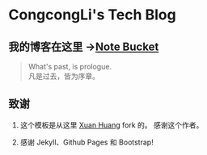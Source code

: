 # CongcongLi's Tech Blog

## 我的博客在这里 &rarr;[Note Bucket](http://licongcong.github.io)

> What's past, is prologue.  
> 凡是过去，皆为序章。


## 致谢

1. 这个模板是从这里 [Xuan Huang](https://github.com/Huxpro/huxpro.github.io)  fork 的。 感谢这个作者。

2. 感谢 Jekyll、Github Pages 和 Bootstrap!



